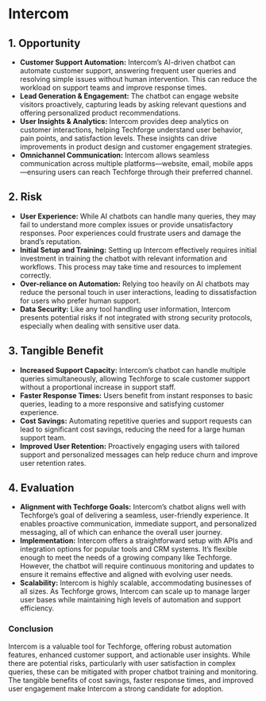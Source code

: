 # Intercom

## 1. Opportunity
- **Customer Support Automation:** Intercom’s AI-driven chatbot can automate customer support, answering frequent user queries and resolving simple issues without human intervention. This can reduce the workload on support teams and improve response times.
- **Lead Generation & Engagement:** The chatbot can engage website visitors proactively, capturing leads by asking relevant questions and offering personalized product recommendations.
- **User Insights & Analytics:** Intercom provides deep analytics on customer interactions, helping Techforge understand user behavior, pain points, and satisfaction levels. These insights can drive improvements in product design and customer engagement strategies.
- **Omnichannel Communication:** Intercom allows seamless communication across multiple platforms—website, email, mobile apps—ensuring users can reach Techforge through their preferred channel.

## 2. Risk
- **User Experience:** While AI chatbots can handle many queries, they may fail to understand more complex issues or provide unsatisfactory responses. Poor experiences could frustrate users and damage the brand’s reputation.
- **Initial Setup and Training:** Setting up Intercom effectively requires initial investment in training the chatbot with relevant information and workflows. This process may take time and resources to implement correctly.
- **Over-reliance on Automation:** Relying too heavily on AI chatbots may reduce the personal touch in user interactions, leading to dissatisfaction for users who prefer human support.
- **Data Security:** Like any tool handling user information, Intercom presents potential risks if not integrated with strong security protocols, especially when dealing with sensitive user data.

## 3. Tangible Benefit
- **Increased Support Capacity:** Intercom’s chatbot can handle multiple queries simultaneously, allowing Techforge to scale customer support without a proportional increase in support staff.
- **Faster Response Times:** Users benefit from instant responses to basic queries, leading to a more responsive and satisfying customer experience.
- **Cost Savings:** Automating repetitive queries and support requests can lead to significant cost savings, reducing the need for a large human support team.
- **Improved User Retention:** Proactively engaging users with tailored support and personalized messages can help reduce churn and improve user retention rates.

## 4. Evaluation
- **Alignment with Techforge Goals:** Intercom’s chatbot aligns well with Techforge’s goal of delivering a seamless, user-friendly experience. It enables proactive communication, immediate support, and personalized messaging, all of which can enhance the overall user journey.
- **Implementation:** Intercom offers a straightforward setup with APIs and integration options for popular tools and CRM systems. It’s flexible enough to meet the needs of a growing company like Techforge. However, the chatbot will require continuous monitoring and updates to ensure it remains effective and aligned with evolving user needs.
- **Scalability:** Intercom is highly scalable, accommodating businesses of all sizes. As Techforge grows, Intercom can scale up to manage larger user bases while maintaining high levels of automation and support efficiency.

### Conclusion
Intercom is a valuable tool for Techforge, offering robust automation features, enhanced customer support, and actionable user insights. While there are potential risks, particularly with user satisfaction in complex queries, these can be mitigated with proper chatbot training and monitoring. The tangible benefits of cost savings, faster response times, and improved user engagement make Intercom a strong candidate for adoption.
